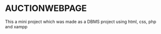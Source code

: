 # AUCTIONWEBPAGE
This a mini project which was made as a DBMS project using html, css, php and xampp
